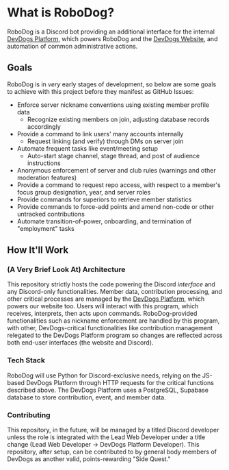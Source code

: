 # What is RoboDog?
RoboDog is a Discord bot providing an additional interface for the internal [DevDogs Platform](https://github.com/DevDogs-UGA/DevDogs-Platform), 
which powers RoboDog and the [DevDogs Website](https://github.com/DevDogs-UGA/DevDogs-Website), and automation of common administrative actions.

## Goals
RoboDog is in *very* early stages of development, so below are some goals to achieve with this project before they manifest as GitHub Issues:

- Enforce server nickname conventions using existing member profile data
  - Recognize existing members on join, adjusting database records accordingly
- Provide a command to link users' many accounts internally
  - Request linking (and verify) through DMs on server join
- Automate frequent tasks like event/meeting setup
  - Auto-start stage channel, stage thread, and post of audience instructions
- Anonymous enforcement of server and club rules (warnings and other moderation features)
- Provide a command to request repo access, with respect to a member's focus group designation, year, and server roles
- Provide commands for superiors to retrieve member statistics
- Provide commands to force-add points and amend non-code or other untracked contributions
- Automate transition-of-power, onboarding, and termination of "employment" tasks

## How It'll Work
### (A Very Brief Look At) Architecture
This repository strictly hosts the code powering the Discord *interface* and any Discord-only functionalities. Member data, contribution processing, and
other critical processes are managed by the [DevDogs Platform](https://github.com/DevDogs-UGA/DevDogs-Platform), which powers our website too. Users
will interact with this program, which receives, interprets, then acts upon commands. RoboDog-provided functionalities such as nickname enforcement
are handled by this program, with other, DevDogs-critical functionalities like contribution management relegated to the DevDogs Platform program so
changes are reflected across both end-user interfaces (the website and Discord).

### Tech Stack
RoboDog will use Python for Discord-exclusive needs, relying on the JS-based DevDogs Platform through HTTP requests for the critical functions described above.
The DevDogs Platform uses a PostgreSQL, Supabase database to store contribution, event, and member data.

### Contributing
This repository, in the future, will be managed by a titled Discord developer unless the role is integrated with the Lead Web Developer under a title change 
(Lead Web Developer -> DevDogs Platform Developer). This repository, after setup, can be contributed to by general body members of DevDogs as another 
valid, points-rewarding "Side Quest."
